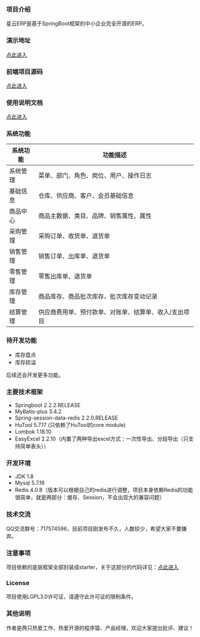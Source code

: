 ### 项目介绍
星云ERP是基于SpringBoot框架的中小企业完全开源的ERP。

### 演示地址
<a href="http://erp.lframework.com" target="_blank">点此进入</a>

### 前端项目源码
<a href="https://gitee.com/lframework/xingyun-front" target="_blank">点此进入</a>

### 使用说明文档
<a href="https://gitee.com/lframework/xingyun-doc" target="_blank">点此进入</a>

### 系统功能
|系统功能|功能描述|
| ------------ | ------------ |
|系统管理|菜单、部门、角色、岗位、用户、操作日志|
|基础信息|仓库、供应商、客户、会员基础信息|
|商品中心|商品主数据、类目、品牌、销售属性、属性|
|采购管理|采购订单、收货单、退货单|
|销售管理|销售订单、出库单、退货单|
|零售管理|零售出库单、退货单|
|库存管理|商品库存、商品批次库存、批次库存变动记录|
|结算管理|供应商费用单、预付款单、对账单、结算单、收入/支出项目|

### 待开发功能
* 库存盘点
* 库存损溢

后续还会开发更多功能。

### 主要技术框架
* Springboot 2.2.2.RELEASE
* MyBatis-plus 3.4.2
* Spring-session-data-redis 2.2.0.RELEASE
* HuTool 5.7.17 (只依赖了HuTool的core module)
* Lombok 1.18.10
* EasyExcel 2.2.10（内置了两种导出excel方式：一次性导出、分段导出（只支持简单表头））

### 开发环境
* JDK 1.8
* Mysql 5.7.18
* Redis 4.0.8（版本可以根据自己的redis进行调整，项目本身依赖Redis的功能很简单，就是两部分：缓存、Session，不会出现大的兼容问题）

### 技术交流
QQ交流群号：717574596，目前项目刚发布不久，人数较少，希望大家不要嫌弃。

### 注意事项
项目依赖的底层框架全部封装成starter，关于这部分的代码详见：<a href="https://gitee.com/lframework/jugg" target="_blank">点此进入</a>

### License
项目使用LGPL3.0许可证，请遵守此许可证的限制条件。

### 其他说明
作者是两只热爱工作、热爱开源的程序猿、产品经理，欢迎大家提出批评、建议！